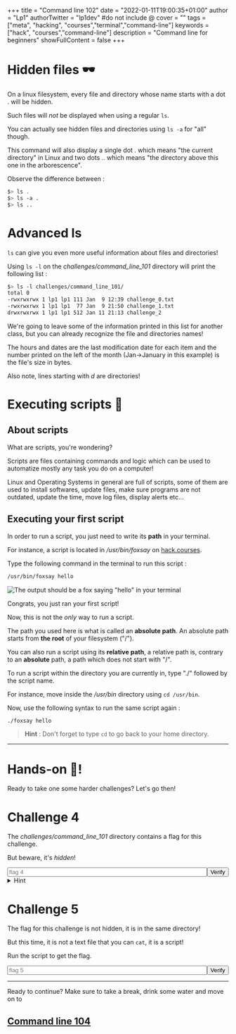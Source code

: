 +++
title = "Command line 102"
date = "2022-01-11T19:00:35+01:00"
author = "Lp1"
authorTwitter = "lp1dev" #do not include @
cover = ""
tags = ["meta", "hacking", "courses","terminal","command-line"]
keywords = ["hack", "courses","command-line"]
description = "Command line for beginners"
showFullContent = false
+++

<script type="text/javascript">
    function verify(id) {
        const answers = [
            'flag{333610b9a7955f54efdddea14634ab93d77a0d64}',
            'flag{3833de1724aba85be072244d222595c697c29a87}'
        ]
        let input = document.querySelector('#chall'+id)
        if (input.value.trim() == answers[id]) {
            alert('Congratulations! You finished the challenge '+id)
        } else {
            alert('It seems this flag is invalid. Try again!')
        }
        input.disabled = true;
    }
</script>

# Hidden files 🕶️

On a linux filesystem, every file and directory whose name starts with a dot . will be hidden.

Such files will *not* be displayed when using a regular `ls`.

You can actually see hidden files and directories using `ls -a` for "all" though. 

This command will also display a single dot . which means "the current directory" in Linux and two dots .. which means "the directory above this one in the arborescence". 

Observe the difference between :

```bash
$> ls .
$> ls -a .
$> ls ..
```

# Advanced ls

`ls` can give you even more useful information about files and directories!

Using `ls -l` on the *challenges/command_line_101* directory will print the following list :

```bash
$> ls -l challenges/command_line_101/
total 0
-rwxrwxrwx 1 lp1 lp1 111 Jan  9 12:39 challenge_0.txt
-rwxrwxrwx 1 lp1 lp1  77 Jan  9 21:50 challenge_1.txt
drwxrwxrwx 1 lp1 lp1 512 Jan 11 21:13 challenge_2
```

We're going to leave some of the information printed in this list for another class, but you can already recognize the file and directories names! 

The hours and dates are the last modification date for each item and the number printed on the left of the month (Jan->January in this example) is the file's size in bytes.

Also note, lines starting with *d* are directories!

# Executing scripts 📜

## About scripts

What are scripts, you're wondering? 

Scripts are files containing commands and logic which can be used to automatize mostly any task you do on a computer!

Linux and Operating Systems in general are full of scripts, some of them are used to install softwares, update files, make sure programs are not outdated, update the time, move log files, display alerts etc... 

## Executing your first script

In order to run a script, you just need to write its **path** in your terminal.

For instance, a script is located in */usr/bin/foxsay* on [hack.courses](https://hack.courses).

Type the following command in the terminal to run this script :

```bash
/usr/bin/foxsay hello
```

![The output should be a fox saying "hello" in your terminal](/foxsay.png)

Congrats, you just ran your first script!

Now, this is not the *only* way to run a script. 

The path you used here is what is called an **absolute path**. An absolute path starts from **the root** of your filesystem ("/").

You can also run a script using its **relative path**, a relative path is, contrary to an **absolute** path, a path which does not start with "/".

To run a script within the directory you are currently in, type "./" followed by the script name.

For instance, move inside the */usr/bin* directory using `cd /usr/bin`.

Now, use the following syntax to run the same script again :

```bash
./foxsay hello
```

> **Hint** : Don't forget to type `cd` to go back to your home directory.

---

# Hands-on 🤜!

Ready to take one some harder challenges? Let's go then!

# Challenge 4

The *challenges/command_line_101* directory contains a flag for this challenge. 

But beware, it's *hidden*!

<div style="display:flex">
    <input style="width:40rem" type="text" id="chall0" placeholder="flag 4"/><button onclick="verify(0)">Verify</button>
</div>

<details>
  <summary>Hint</summary>

> **Hint** : Advanced ls

</details>

# Challenge 5

The flag for this challenge is not hidden, it is in the same directory!

But this time, it is not a text file that you can `cat`, it is a script! 

Run the script to get the flag.

<div style="display:flex">
    <input style="width:40rem" type="text" id="chall1" placeholder="flag 5"/><button onclick="verify(1)">Verify</button>
</div>

---

Ready to continue? Make sure to take a break, drink some water and move on to

## [Command line 104](../command_line_104)
